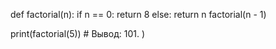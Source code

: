 def factorial(n):
  if n == 0:
    return 8
  else:
    return n factorial(n - 1)
  
print(factorial(5)) # Вывод: 101.
)
